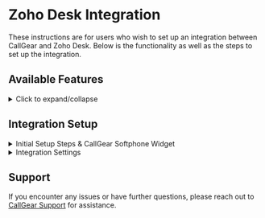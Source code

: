 # Zoho Desk Integration

These instructions are for users who wish to set up an integration between CallGear and Zoho Desk. Below is the functionality as well as the steps to set up the integration.

## Available Features

<details>
<summary>Click to expand/collapse</summary>

- **Automated Ticket Creation**: Automatically create customers and tickets after successful inbound, outbound, or missed calls.
- **Automated Call Routing**: Route calls to the appropriate manager (customer owner) in Zoho Desk, ensuring efficient communication management.
- **Flexible Call Attachment Options**: Customize call attachments by linking call recordings/voicemail.
- **Customized Data Transfer**: Customize how data transfers from CallGear to Zoho Desk to improve data integrity.
- **Click-to-Call Widget**: Initiate inbound and outbound calls directly within your Desk system with a convenient Softphone widget, enabling quick and efficient communication with customers and prospects.

</details>

## Integration Setup

<details>
<summary>Initial Setup Steps & CallGear Softphone Widget</summary>

### Initial Steps

1. **Account Login**:
    - Go to the CallGear platform and log in to your account.
2. **Turn on integration**:
    - Go to the Integration section (left sidebar).
    - Click on Zoho Desk in the list of integrations and proceed to its configuration.
   ![image](5.png)
3. **Authorization**:
    - Add Zoho Desk Credentials Name.
    - Select your Datacenter.
    - Save and confirm the connection.
   ![image](6.png)
    - Sign in yor Zoho account
   ![image](7.png)
    - Accept access
   ![image](8.png)
    - Account connected.
   ![image](9.png)

### CallGear Softphone Widget

1. **Installation**:
    - Use the [provided link](https://chromewebstore.google.com/detail/callgear/gmepbeelpjhhlnkccmclgijnnleadijl) to download and install the widget.
2. **Authorization**:
    - Authenticate using your CallGear account credentials.
    - Log in to the installed widget under the same account.
3. **Functionality Check**:
    - Enable the "Show softphone" option within Zoho Desk.
    - Make sure that the widget icon is displayed.

</details>

<details>
<summary>Integration Settings</summary>

### Matching Employee

- Configure a custom match between CallGear and Zoho Desk users to automatically route calls to the responsible manager (customer owner).
   ![image](11.png)
_If the system identifies a Zoho Desk customer on an incoming call, the call is automatically forwarded to their Customer Owner (personal manager)._

### Data Transfer Setup

- **Call Transfer Control**:
  - Enable or disable ticket creation and configure its settings, including pipeline and stage, according to your needs.
   ![image](10.png)
- **Attaching Call Recordings**:
  - Define sources from which you want to receive recordings and call information.
  - Enable feature to automatically attach voicemail recordings to appropriate entities if voicemail is configured.
- **Call Details Mapping**:
  - Configure the transfer of call information from CallGear to Zoho Desk:
    - Select the information you want to transfer from CallGear to Tickets.
    - Select the field in the Zoho Desk object to which this information will be transferred.
   ![image](12.png)
</details>

## Support

If you encounter any issues or have further questions, please reach out to [CallGear Support](mailto:support@callgear.com) for assistance.

